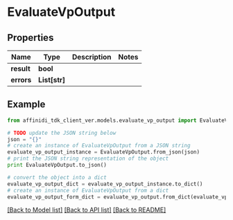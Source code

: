 # EvaluateVpOutput

## Properties

| Name       | Type          | Description | Notes |
| ---------- | ------------- | ----------- | ----- |
| **result** | **bool**      |             |
| **errors** | **List[str]** |             |

## Example

```python
from affinidi_tdk_client_ver.models.evaluate_vp_output import EvaluateVpOutput

# TODO update the JSON string below
json = "{}"
# create an instance of EvaluateVpOutput from a JSON string
evaluate_vp_output_instance = EvaluateVpOutput.from_json(json)
# print the JSON string representation of the object
print EvaluateVpOutput.to_json()

# convert the object into a dict
evaluate_vp_output_dict = evaluate_vp_output_instance.to_dict()
# create an instance of EvaluateVpOutput from a dict
evaluate_vp_output_form_dict = evaluate_vp_output.from_dict(evaluate_vp_output_dict)
```

[[Back to Model list]](../README.md#documentation-for-models) [[Back to API list]](../README.md#documentation-for-api-endpoints) [[Back to README]](../README.md)
